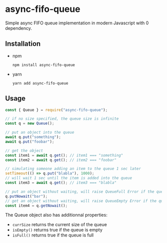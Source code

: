 # async-fifo-queue
Simple async FIFO queue implementation in modern Javascript with 0 dependency.

## Installation

* npm

  `npm install async-fifo-queue`

* yarn

  `yarn add async-fifo-queue`
  
## Usage

```javascript
const { Queue } = require("async-fifo-queue");

// if no size specified, the queue size is infinite
const q = new Queue();

// put an object into the queue
await q.put("something");
await q.put("foobar");

// get the object
const item1 = await q.get(); // item1 === "something"
const item2 = await q.get(); // item2 === "foobar"

// simulating someone adding an item to the queue 1 sec later
setTimeout(() => q.put("blabla"), 1000);
// will wait 1 sec until the item is added into the queue
const item3 = await q.get(); // item3 === "blabla"

// put an object without waiting, will raise QueueFull Error if the queue is already full
q.putNowait("bar");
// get an object without waiting, will raise QueueEmpty Error if the queue is empty
const item4 = q.getNowait();
```

The Queue object also has additionnal properties:
* `currSize` returns the current size of the queue
* `isEmpty()` returns true if the queue is empty
* `isFull()` returns true if the queue is full
